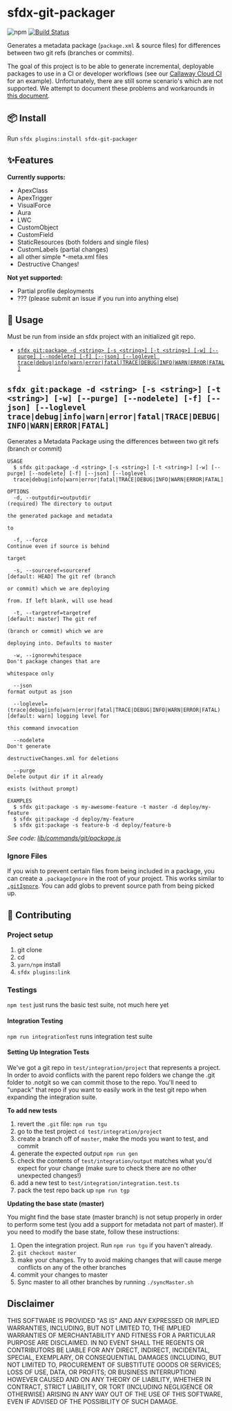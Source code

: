 # sfdx-git-packager

![npm](https://img.shields.io/npm/v/sfdx-git-packager) [![Build Status](https://travis-ci.org/ChuckJonas/sfdx-git-packager.svg?branch=master)](https://travis-ci.org/ChuckJonas/sfdx-git-packager)

Generates a metadata package (`package.xml` & source files) for differences between two git refs (branches or commits).

The goal of this project is to be able to generate incremental, deployable packages to use in a CI or developer workflows (see our [Callaway Cloud CI](https://github.com/ChuckJonas/generator-ccc/blob/master/generators/app/templates/static/build/pipelines-setup.md) for an example).  Unfortunately, there are still some scenario's which are not supported.  We attempt to document these problems and workarounds in [this document](https://github.com/ChuckJonas/sfdx-git-packager/blob/master/common-issues.md).

## 📦 Install

Run `sfdx plugins:install sfdx-git-packager`

## ✨Features

**Currently supports:**

- ApexClass
- ApexTrigger
- VisualForce
- Aura
- LWC
- CustomObject
- CustomField
- StaticResources (both folders and single files)
- CustomLabels (partial changes)
- all other simple \*-meta.xml files
- Destructive Changes!

**Not yet supported:**

- Partial profile deployments
- ??? (please submit an issue if you run into anything else)

## 🔨 Usage

Must be run from inside an sfdx project with an initialized git repo.

<!-- commands -->
* [`sfdx git:package -d <string> [-s <string>] [-t <string>] [-w] [--purge] [--nodelete] [-f] [--json] [--loglevel trace|debug|info|warn|error|fatal|TRACE|DEBUG|INFO|WARN|ERROR|FATAL]`](#sfdx-gitpackage--d-string--s-string--t-string--w---purge---nodelete--f---json---loglevel-tracedebuginfowarnerrorfataltracedebuginfowarnerrorfatal)

## `sfdx git:package -d <string> [-s <string>] [-t <string>] [-w] [--purge] [--nodelete] [-f] [--json] [--loglevel trace|debug|info|warn|error|fatal|TRACE|DEBUG|INFO|WARN|ERROR|FATAL]`

Generates a Metadata Package using the differences between two git refs (branch or commit)

```
USAGE
  $ sfdx git:package -d <string> [-s <string>] [-t <string>] [-w] [--purge] [--nodelete] [-f] [--json] [--loglevel 
  trace|debug|info|warn|error|fatal|TRACE|DEBUG|INFO|WARN|ERROR|FATAL]

OPTIONS
  -d, --outputdir=outputdir                                                         (required) The directory to output
                                                                                    the generated package and metadata
                                                                                    to

  -f, --force                                                                       Continue even if source is behind
                                                                                    target

  -s, --sourceref=sourceref                                                         [default: HEAD] The git ref (branch
                                                                                    or commit) which we are deploying
                                                                                    from. If left blank, will use head

  -t, --targetref=targetref                                                         [default: master] The git ref
                                                                                    (branch or commit) which we are
                                                                                    deploying into. Defaults to master

  -w, --ignorewhitespace                                                            Don't package changes that are
                                                                                    whitespace only

  --json                                                                            format output as json

  --loglevel=(trace|debug|info|warn|error|fatal|TRACE|DEBUG|INFO|WARN|ERROR|FATAL)  [default: warn] logging level for
                                                                                    this command invocation

  --nodelete                                                                        Don't generate
                                                                                    destructiveChanges.xml for deletions

  --purge                                                                           Delete output dir if it already
                                                                                    exists (without prompt)

EXAMPLES
  $ sfdx git:package -s my-awesome-feature -t master -d deploy/my-feature
  $ sfdx git:package -d deploy/my-feature
  $ sfdx git:package -s feature-b -d deploy/feature-b
```

_See code: [lib/commands/git/package.js](https://github.com/ChuckJonas/sfdx-git-diff-to-pkg/blob/v0.2.1/lib/commands/git/package.js)_
<!-- commandsstop -->

### Ignore Files

If you wish to prevent certain files from being included in a package, you can create a `.packageIgnore` in the root of your project. This works similar to [`.gitIgnore`](https://git-scm.com/docs/gitignore). You can add globs to prevent source path from being picked up.

## 🤝 Contributing

### Project setup

1. git clone
1. cd
1. `yarn/npm` install
1. `sfdx plugins:link`

### Testings

`npm test` just runs the basic test suite, not much here yet

#### Integration Testing

`npm run integrationTest` runs integration test suite

#### Setting Up Integration Tests

We've got a git repo in `test/integration/project` that represents a project. In order to avoid conflicts with the parent repo folders we change the .git folder to .notgit so we can commit those to the repo. You'll need to "unpack" that repo if you want to easily work in the test git repo when expanding the integration suite.

**To add new tests**

1. revert the `.git` file: `npm run tgu`
1. go to the test project `cd test/integration/project`
1. create a branch off of `master`, make the mods you want to test, and commit
1. generate the expected output `npm run gen`
1. check the contents of `test/integration/output` matches what you'd expect for your change (make sure to check there are no other unexpected changes!)
1. add a new test to `test/integration/integration.test.ts`
1. pack the test repo back up `npm run tgp`

**Updating the base state (master)**

You might find the base state (master branch) is not setup properly in order to perform some test (you add a support for metadata not part of master).  If you need to modify the base state, follow these instructions:

1. Open the integration project.  Run `npm run tgu` if you haven't already.
1. `git checkout master`
1. make your changes.  Try to avoid making changes that will cause merge conflicts on any of the other branches
1. commit your changes to master
1. Sync master to all other branches by running `./syncMaster.sh`


## Disclaimer

THIS SOFTWARE IS PROVIDED "AS IS" AND ANY EXPRESSED OR IMPLIED WARRANTIES, INCLUDING, BUT NOT LIMITED TO, THE IMPLIED WARRANTIES OF MERCHANTABILITY AND FITNESS FOR A PARTICULAR PURPOSE ARE DISCLAIMED. IN NO EVENT SHALL THE REGENTS OR CONTRIBUTORS BE LIABLE FOR ANY DIRECT, INDIRECT, INCIDENTAL, SPECIAL, EXEMPLARY, OR CONSEQUENTIAL DAMAGES (INCLUDING, BUT NOT LIMITED TO, PROCUREMENT OF SUBSTITUTE GOODS OR SERVICES; LOSS OF USE, DATA, OR PROFITS; OR BUSINESS INTERRUPTION) HOWEVER CAUSED AND ON ANY THEORY OF LIABILITY, WHETHER IN CONTRACT, STRICT LIABILITY, OR TORT (INCLUDING NEGLIGENCE OR OTHERWISE) ARISING IN ANY WAY OUT OF THE USE OF THIS SOFTWARE, EVEN IF ADVISED OF THE POSSIBILITY OF SUCH DAMAGE.

